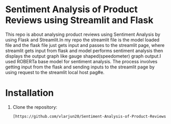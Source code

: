 <h1>Sentiment Analysis of Product Reviews using Streamlit and Flask</h1>
This repo is about analysing product reviews using Sentiment Analysis by using Flask and Streamlit.In my repo the streamlit file is the model loaded file and the flask file just gets input and passes to the streamlit page, where streamlit gets input from flask and model performs sentiment analysis then displays the output graph like gauge shaped(speedometer) graph output.I used ROBERTa base model for sentiment analysis. 
The process involves getting input from the flask and sending inputs to the streamlit page by using request to the streamlit local host pag#e.

# Installation
1. Clone the repository:
   ```bash
   [https://github.com/vlarjun20/Sentiment-Analysis-of-Product-Reviews-using-streamlit-and-flask.git]

